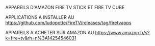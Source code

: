 APPAREILS D'AMAZON FIRE TV STICK ET FIRE TV CUBE

APPLICATIONS A INSTALLER AU https://github.com/ludopotte/FireTV/releases/tag/firetvapps

APPAREILS A ACHETER SUR AMAZON AU https://www.amazon.fr/s?k=fire+tv&rh=n%3A14254546031
